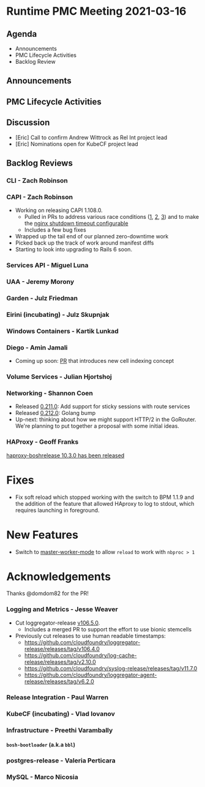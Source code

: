 # Runtime PMC Meeting 2021-03-16

## Agenda

* Announcements
* PMC Lifecycle Activities
* Backlog Review


## Announcements


## PMC Lifecycle Activities


## Discussion

- [Eric] Call to confirm Andrew Wittrock as Rel Int project lead
- [Eric] Nominations open for KubeCF project lead


## Backlog Reviews

### CLI - Zach Robinson


### CAPI - Zach Robinson
- Working on releasing CAPI 1.108.0.
  - Pulled in PRs to address various race conditions ([1](https://github.com/cloudfoundry/cloud_controller_ng/pull/1973), [2](https://github.com/cloudfoundry/cloud_controller_ng/pull/2053), [3](https://github.com/cloudfoundry/cloud_controller_ng/pull/2133)) and to make the [nginx shutdown timeout configurable](https://github.com/cloudfoundry/cloud_controller_ng/pull/2138)
  - Includes a few bug fixes
- Wrapped up the tail end of our planned zero-downtime work
- Picked back up the track of work around manifest diffs
- Starting to look into upgrading to Rails 6 soon.


### Services API - Miguel Luna


### UAA - Jeremy Morony


### Garden - Julz Friedman


### Eirini (incubating) - Julz Skupnjak


### Windows Containers - Kartik Lunkad


### Diego - Amin Jamali
- Coming up soon: [PR](https://github.com/cloudfoundry/diego-release/issues/542) that introduces new cell indexing concept

### Volume Services - Julian Hjortshoj


### Networking - Shannon Coen
- Released [0.211.0](https://github.com/cloudfoundry/routing-release/releases/tag/0.211.0): Add support for sticky sessions with route services
- Released [0.212.0](https://github.com/cloudfoundry/routing-release/releases/tag/0.212.0): Golang bump
- Up-next: thinking about how we might support HTTP/2 in the GoRouter. We're planning to put together a proposal with some initial ideas.

### HAProxy - Geoff Franks
[haproxy-boshrelease 10.3.0 has been released](https://github.com/cloudfoundry-incubator/haproxy-boshrelease/releases/tag/v10.3.0)

# Fixes
- Fix soft reload which stopped working with the switch to BPM 1.1.9 and the addition of the feature that allowed HAproxy to log to stdout, which requires launching in foreground.

# New Features
- Switch to [master-worker-mode](https://www.haproxy.com/de/blog/haproxy-process-management/) to allow `reload` to work with `nbproc > 1`

# Acknowledgements

Thanks @domdom82 for the PR!


### Logging and Metrics - Jesse Weaver
* Cut loggregator-release [v106.5.0](https://github.com/cloudfoundry/loggregator-release/releases/tag/v106.5.0).
  * Includes a merged PR to support the effort to use bionic stemcells
* Previously cut releases to use human readable timestamps:
  * https://github.com/cloudfoundry/loggregator-release/releases/tag/v106.4.0
  * https://github.com/cloudfoundry/log-cache-release/releases/tag/v2.10.0
  * https://github.com/cloudfoundry/syslog-release/releases/tag/v11.7.0
  * https://github.com/cloudfoundry/loggregator-agent-release/releases/tag/v6.2.0

### Release Integration - Paul Warren


### KubeCF (incubating) - Vlad Iovanov


### Infrastructure - Preethi Varambally

#### `bosh-bootloader` (a.k.a `bbl`)


### postgres-release - Valeria Perticara


### MySQL - Marco Nicosia
